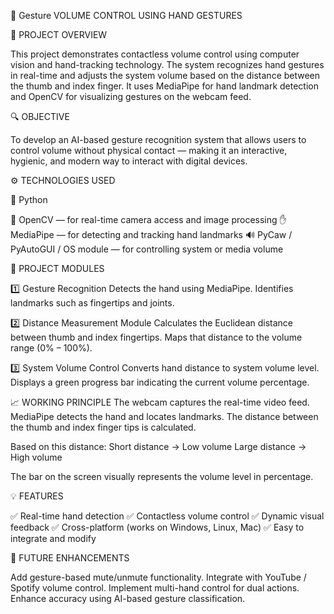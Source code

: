 🎵 Gesture VOLUME CONTROL USING HAND GESTURES

🧠 PROJECT OVERVIEW

This project demonstrates contactless volume control using computer vision and hand-tracking technology. The system recognizes hand gestures in real-time and adjusts the system volume based on the distance between the thumb and index finger.
It uses MediaPipe for hand landmark detection and OpenCV for visualizing gestures on the webcam feed.

🔍 OBJECTIVE

To develop an AI-based gesture recognition system that allows users to control volume without physical contact — making it an interactive, hygienic, and modern way to interact with digital devices.

⚙️ TECHNOLOGIES USED

🐍 Python

📸 OpenCV — for real-time camera access and image processing
✋ MediaPipe — for detecting and tracking hand landmarks
🔊 PyCaw / PyAutoGUI / OS module — for controlling system or media volume

🧩 PROJECT MODULES

1️⃣ Gesture Recognition
Detects the hand using MediaPipe.
Identifies landmarks such as fingertips and joints.

2️⃣ Distance Measurement Module
Calculates the Euclidean distance between thumb and index fingertips.
Maps that distance to the volume range (0% – 100%).

3️⃣ System Volume Control
Converts hand distance to system volume level.
Displays a green progress bar indicating the current volume percentage.

📈 WORKING PRINCIPLE
The webcam captures the real-time video feed.
MediaPipe detects the hand and locates landmarks.
The distance between the thumb and index finger tips is calculated.

Based on this distance:
Short distance → Low volume
Large distance → High volume

The bar on the screen visually represents the volume level in percentage.

💡 FEATURES

✅ Real-time hand detection
✅ Contactless volume control
✅ Dynamic visual feedback
✅ Cross-platform (works on Windows, Linux, Mac)
✅ Easy to integrate and modify

🧠 FUTURE ENHANCEMENTS

Add gesture-based mute/unmute functionality.
Integrate with YouTube / Spotify volume control.
Implement multi-hand control for dual actions.
Enhance accuracy using AI-based gesture classification.
